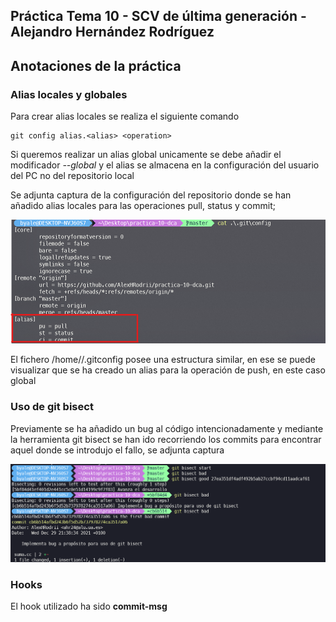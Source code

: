 ## Práctica Tema 10 - SCV de última generación - Alejandro Hernández Rodríguez

## Anotaciones de la práctica

### Alias locales y globales

Para crear alias locales se realiza el siguiente comando

```
git config alias.<alias> <operation>
```

Si queremos realizar un alias global unicamente se debe añadir el modificador *--global* y el alias se almacena en la configuración del usuario del PC no del repositorio local

Se adjunta captura de la configuración del repositorio donde se han añadido alias locales para las operaciones pull, status y commit;

![Imagen Alias](images/Alias.png)

El fichero /home/<nombre-usuario>/.gitconfig posee una estructura similar, en ese se puede visualizar que se ha creado un alias para la operación de push, en este caso global

### Uso de git bisect

Previamente se ha añadido un bug al código intencionadamente y mediante la herramienta git bisect se han ido recorriendo los commits para encontrar aquel donde se introdujo el fallo, se adjunta captura

![Captura Bisect](images/Bisect.png)

### Hooks

El hook utilizado ha sido **commit-msg**
